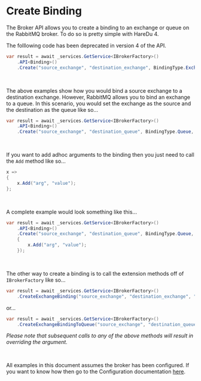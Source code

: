 # Create Binding

The Broker API allows you to create a binding to an exchange or queue on the RabbitMQ broker. To do so is pretty simple with HareDu 4.

The folllowing code has been deprecated in version 4 of the API.

```c#
var result = await _services.GetService<IBrokerFactory>()
    .API<Binding>()
    .Create("source_exchange", "destination_exchange", BindingType.Exchange, "vhost", "binding_key");
```
<br>

The above examples show how you would bind a source exchange to a destination exchange. However, RabbitMQ allows you to bind an exchange to a queue. In this scenario, you would set the exchange as the source and the destination as the queue like so...

```c#
var result = await _services.GetService<IBrokerFactory>()
    .API<Binding>()
    .Create("source_exchange", "destination_queue", BindingType.Queue, "vhost", "binding_key");
```

<br>

If you want to add adhoc arguments to the binding then you just need to call the ```Add``` method like so...

```c#
x =>
{
    x.Add("arg", "value");
};
```
<br>

A complete example would look something like this...

```c#
var result = await _services.GetService<IBrokerFactory>()
    .API<Binding>()
    .Create("source_exchange", "destination_queue", BindingType.Queue, "vhost", "*.", x =>
    {
        x.Add("arg", "value");
    });
```

<br>

The other way to create a binding is to call the extension methods off of ```IBrokerFactory``` like so...

```c#
var result = await _services.GetService<IBrokerFactory>()
    .CreateExchangeBinding("source_exchange", "destination_exchange", "vhost");
```
or...

```c#
var result = await _services.GetService<IBrokerFactory>()
    .CreateExchangeBindingToQueue("source_exchange", "destination_queue", "vhost");
```

*Please note that subsequent calls to any of the above methods will result in overriding the argument.*

<br>

All examples in this document assumes the broker has been configured. If you want to know how then go to the Configuration documentation [here](https://github.com/ahives/HareDu3/blob/master/docs/configuration.md).

